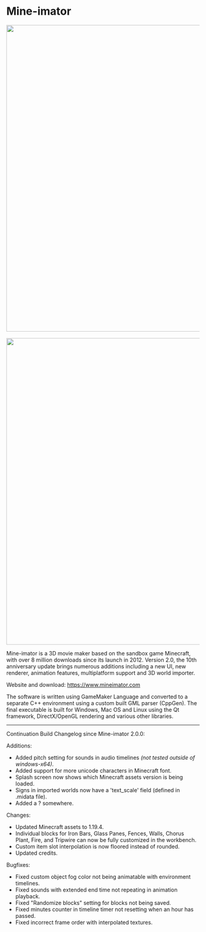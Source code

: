 # Mine-imator

<p align="center">
  <img src="https://www.mineimatorforums.com/uploads/monthly_2021_08/image.png.4699187f1f02be8222a5bf5100c1738f.png" width=800/>
  <br/>
  <br/>
  <img src="https://www.mineimatorforums.com/uploads/monthly_2023_03/336815532_programview.png.9212aa1f6d1bed63411408aa5e905ce0.png" width=800/>
</p>

Mine-imator is a 3D movie maker based on the sandbox game Minecraft, with over 8 million downloads since its launch in 2012. Version 2.0, the 10th anniversary update brings numerous additions including a new UI, new renderer, animation features, multiplatform support and 3D world importer.

Website and download: https://www.mineimator.com

The software is written using GameMaker Language and converted to a separate C++ environment using a custom built GML parser (CppGen). The final executable is built for Windows, Mac OS and Linux using the Qt framework, DirectX/OpenGL rendering and various other libraries.

<hr/>

Continuation Build Changelog since Mine-imator 2.0.0:

Additions:
<ul>
  <li>Added pitch setting for sounds in audio timelines <i>(not tested outside of windows-x64)</i>.</li>
  <li>Added support for more unicode characters in Minecraft font.</li>
  <li>Splash screen now shows which Minecraft assets version is being loaded.</li>
  <li>Signs in imported worlds now have a 'text_scale' field (defined in .midata file).</li>
  <li>Added a ? somewhere.</li>
</ul>

Changes:
<ul>
  <li>Updated Minecraft assets to 1.19.4.</li>
  <li>Individual blocks for Iron Bars, Glass Panes, Fences, Walls, Chorus Plant, Fire, and Tripwire can now be fully customized in the workbench.</li>
  <li>Custom item slot interpolation is now floored instead of rounded.</li>
  <li>Updated credits.</li>
</ul>

Bugfixes:
<ul>
  <li>Fixed custom object fog color not being animatable with environment timelines.</li>
  <li>Fixed sounds with extended end time not repeating in animation playback.</li>
  <li>Fixed "Randomize blocks" setting for blocks not being saved.</li>
  <li>Fixed minutes counter in timeline timer not resetting when an hour has passed.</li>
  <li>Fixed incorrect frame order with interpolated textures.</li>
</ul>
